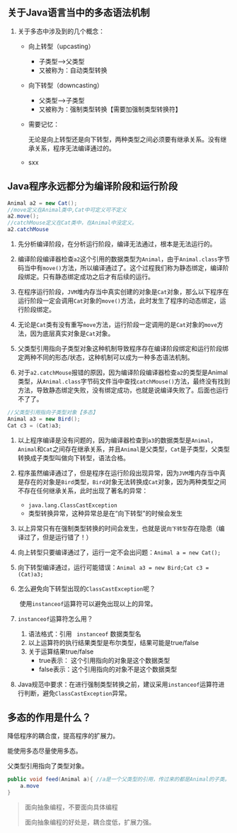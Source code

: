 ## 关于Java语言当中的多态语法机制

1. 关于多态中涉及到的几个概念：

   - 向上转型（upcasting）

     - 子类型-->父类型
     - 又被称为：自动类型转换

   - 向下转型（downcasting）

     - 父类型-->子类型
     - 又被称为：强制类型转换【需要加强制类型转换符】

   - 需要记忆：

     无论是向上转型还是向下转型，两种类型之间必须要有继承关系。没有继承关系，程序无法编译通过的。

   - sxx

## Java程序永远都分为编译阶段和运行阶段

```java
Animal a2 = new Cat();
//move定义在Animal类中,Cat中可定义可不定义
a2.move();
//catchMouse定义在Cat类中，在Animal中没定义。
a2.catchMouse
```

1. 先分析编译阶段，在分析运行阶段，编译无法通过，根本是无法运行的。

2. 编译阶段编译器检查`a2`这个引用的数据类型为`Animal`，由于`Animal.class`字节码当中有`move()`方法，所以编译通过了。这个过程我们称为静态绑定，编译阶段绑定。只有静态绑定成功之后才有后续的运行。

3. 在程序运行阶段，`JVM`堆内存当中真实创建的对象是`Cat`对象，那么以下程序在运行阶段一定会调用`Cat`对象的`move()`方法，此时发生了程序的动态绑定，运行阶段绑定。

4. 无论是`Cat`类有没有重写`move`方法，运行阶段一定调用的是`Cat`对象的`move`方法，因为底层真实对象是`Cat`对象。

5. 父类型引用指向子类型对象这种机制导致程序存在编译阶段绑定和运行阶段绑定两种不同的形态/状态，这种机制可以成为一种多态语法机制。

6. 对于`a2.catchMouse`报错的原因，因为编译阶段编译器检查`a2`的类型是Animal类型，从`Animal.class`字节码文件当中查找`catchMouse()`方法，最终没有找到方法，导致静态绑定失败，没有绑定成功，也就是说编译失败了。后面也运行不了了。

   

```java
//父类型引用指向子类型对象【多态】
Animal a3 = new Bird();
Cat c3 = (Cat)a3;
```

1. 以上程序编译是没有问题的，因为编译器检查到`a3`的数据类型是`Animal`，`Animal`和`Cat`之间存在继承关系，并且`Animal`是父类型，`Cat`是子类型，父类型转换成子类型叫做向下转型，语法合格。

2. 程序虽然编译通过了，但是程序在运行阶段出现异常，因为`JVM`堆内存当中真是存在的对象是`Bird`类型，`Bird`对象无法转换成`Cat`对象，因为两种类型之间不存在任何继承关系，此时出现了著名的异常：

   - `java.lang.ClassCastException`
   - 类型转换异常，这种异常总是在“向下转型”的时候会发生

3. 以上异常只有在强制类型转换的时间会发生，也就是说`向下转型`存在隐患（编译过了，但是运行错了！）

4. 向上转型只要编译通过了，运行一定不会出问题：`Animal a = new Cat();`

5. 向下转型编译通过，运行可能错误：`Animal a3 = new Bird;Cat c3 = (Cat)a3;`

6. 怎么避免向下转型出现的`ClassCastException`呢？

   ​	使用`instanceof`运算符可以避免出现以上的异常。

7. `instanceof`运算符怎么用？

   1. 语法格式：引用  ` instanceof`  数据类型名
   2. 以上运算符的执行结果类型是布尔类型，结果可能是true/false
   3. 关于运算结果true/false
      - true表示： 这个引用指向的对象是这个数据类型
      - false表示：这个引用指向的对象不是这个数据类型

8. Java规范中要求：在进行强制类型转换之前，建议采用`instanceof`运算符进行判断，避免`ClassCastException`异常。

## 多态的作用是什么？

降低程序的耦合度，提高程序的扩展力。

能使用多态尽量使用多态。

父类型引用指向了类型对象。

```java
public void feed(Animal a){ //a是一个父类型的引用，传过来的都是Animal的子类。
    a.move
}

```

> 面向抽象编程，不要面向具体编程
>
> 面向抽象编程的好处是，耦合度低，扩展力强。

